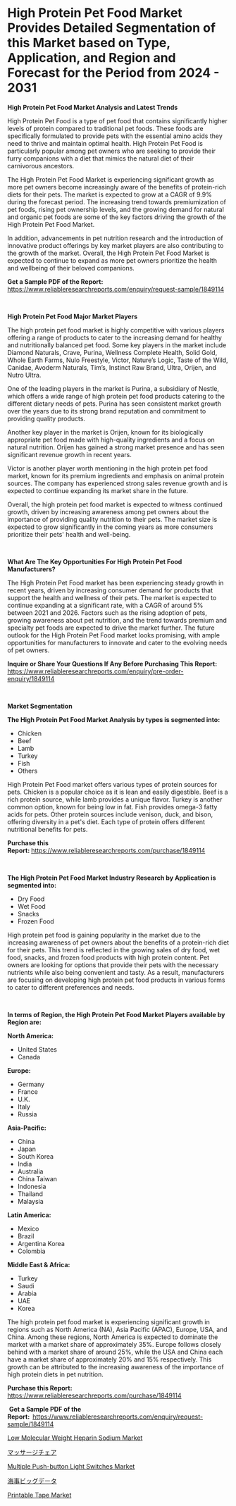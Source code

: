 <p><h1>High Protein Pet Food Market Provides Detailed Segmentation of this Market based on Type, Application, and Region and Forecast for the Period from 2024 - 2031</h1></p><p><strong>High Protein Pet Food Market Analysis and Latest Trends</strong></p>
<p><p>High Protein Pet Food is a type of pet food that contains significantly higher levels of protein compared to traditional pet foods. These foods are specifically formulated to provide pets with the essential amino acids they need to thrive and maintain optimal health. High Protein Pet Food is particularly popular among pet owners who are seeking to provide their furry companions with a diet that mimics the natural diet of their carnivorous ancestors.</p><p>The High Protein Pet Food Market is experiencing significant growth as more pet owners become increasingly aware of the benefits of protein-rich diets for their pets. The market is expected to grow at a CAGR of 9.9% during the forecast period. The increasing trend towards premiumization of pet foods, rising pet ownership levels, and the growing demand for natural and organic pet foods are some of the key factors driving the growth of the High Protein Pet Food Market.</p><p>In addition, advancements in pet nutrition research and the introduction of innovative product offerings by key market players are also contributing to the growth of the market. Overall, the High Protein Pet Food Market is expected to continue to expand as more pet owners prioritize the health and wellbeing of their beloved companions.</p></p>
<p><strong>Get a Sample PDF of the Report:&nbsp;</strong> <a href="https://www.reliableresearchreports.com/enquiry/request-sample/1849114">https://www.reliableresearchreports.com/enquiry/request-sample/1849114</a></p>
<p>&nbsp;</p>
<p><strong>High Protein Pet Food Major Market Players</strong></p>
<p><p>The high protein pet food market is highly competitive with various players offering a range of products to cater to the increasing demand for healthy and nutritionally balanced pet food. Some key players in the market include Diamond Naturals, Crave, Purina, Wellness Complete Health, Solid Gold, Whole Earth Farms, Nulo Freestyle, Victor, Nature’s Logic, Taste of the Wild, Canidae, Avoderm Naturals, Tim’s, Instinct Raw Brand, Ultra, Orijen, and Nutro Ultra.</p><p>One of the leading players in the market is Purina, a subsidiary of Nestle, which offers a wide range of high protein pet food products catering to the different dietary needs of pets. Purina has seen consistent market growth over the years due to its strong brand reputation and commitment to providing quality products.</p><p>Another key player in the market is Orijen, known for its biologically appropriate pet food made with high-quality ingredients and a focus on natural nutrition. Orijen has gained a strong market presence and has seen significant revenue growth in recent years.</p><p>Victor is another player worth mentioning in the high protein pet food market, known for its premium ingredients and emphasis on animal protein sources. The company has experienced strong sales revenue growth and is expected to continue expanding its market share in the future.</p><p>Overall, the high protein pet food market is expected to witness continued growth, driven by increasing awareness among pet owners about the importance of providing quality nutrition to their pets. The market size is expected to grow significantly in the coming years as more consumers prioritize their pets' health and well-being.</p></p>
<p>&nbsp;</p>
<p><strong>What Are The Key Opportunities For High Protein Pet Food Manufacturers?</strong></p>
<p><p>The High Protein Pet Food market has been experiencing steady growth in recent years, driven by increasing consumer demand for products that support the health and wellness of their pets. The market is expected to continue expanding at a significant rate, with a CAGR of around 5% between 2021 and 2026. Factors such as the rising adoption of pets, growing awareness about pet nutrition, and the trend towards premium and specialty pet foods are expected to drive the market further. The future outlook for the High Protein Pet Food market looks promising, with ample opportunities for manufacturers to innovate and cater to the evolving needs of pet owners.</p></p>
<p><strong>Inquire or Share Your Questions If Any Before Purchasing This Report:</strong> <a href="https://www.reliableresearchreports.com/enquiry/pre-order-enquiry/1849114">https://www.reliableresearchreports.com/enquiry/pre-order-enquiry/1849114</a></p>
<p>&nbsp;</p>
<p><strong>Market Segmentation</strong></p>
<p><strong>The High Protein Pet Food Market Analysis by types is segmented into:</strong></p>
<p><ul><li>Chicken</li><li>Beef</li><li>Lamb</li><li>Turkey</li><li>Fish</li><li>Others</li></ul></p>
<p><p>High Protein Pet Food market offers various types of protein sources for pets. Chicken is a popular choice as it is lean and easily digestible. Beef is a rich protein source, while lamb provides a unique flavor. Turkey is another common option, known for being low in fat. Fish provides omega-3 fatty acids for pets. Other protein sources include venison, duck, and bison, offering diversity in a pet's diet. Each type of protein offers different nutritional benefits for pets.</p></p>
<p><strong>Purchase this Report:&nbsp;</strong><a href="https://www.reliableresearchreports.com/purchase/1849114">https://www.reliableresearchreports.com/purchase/1849114</a></p>
<p>&nbsp;</p>
<p><strong>The High Protein Pet Food Market Industry Research by Application is segmented into:</strong></p>
<p><ul><li>Dry Food</li><li>Wet Food</li><li>Snacks</li><li>Frozen Food</li></ul></p>
<p><p>High protein pet food is gaining popularity in the market due to the increasing awareness of pet owners about the benefits of a protein-rich diet for their pets. This trend is reflected in the growing sales of dry food, wet food, snacks, and frozen food products with high protein content. Pet owners are looking for options that provide their pets with the necessary nutrients while also being convenient and tasty. As a result, manufacturers are focusing on developing high protein pet food products in various forms to cater to different preferences and needs.</p></p>
<p>&nbsp;</p>
<p><strong>In terms of Region, the High Protein Pet Food Market Players available by Region are:</strong></p>
<p>
    <p> <strong> North America: </strong>
        <ul>
            <li>United States</li>
            <li>Canada</li>
        </ul>
        </p> 
    <p> <strong> Europe: </strong>
        <ul>
            <li>Germany</li>
            <li>France</li>
            <li>U.K.</li>
            <li>Italy</li>
            <li>Russia</li>
        </ul>
        </p> 
    <p> <strong> Asia-Pacific: </strong>
        <ul>
            <li>China</li>
            <li>Japan</li>
            <li>South Korea</li>
            <li>India</li>
            <li>Australia</li>
            <li>China Taiwan</li>
            <li>Indonesia</li>
            <li>Thailand</li>
            <li>Malaysia</li>
        </ul>
        </p> 
    <p> <strong> Latin America: </strong>
        <ul>
            <li>Mexico</li>
            <li>Brazil</li>
            <li>Argentina Korea</li>
            <li>Colombia</li>
        </ul>
        </p> 
    <p> <strong> Middle East & Africa: </strong>
        <ul>
            <li>Turkey</li>
            <li>Saudi</li>
            <li>Arabia</li>
            <li>UAE</li>
            <li>Korea</li>
        </ul>
    </p>
    </p>
<p><p>The high protein pet food market is experiencing significant growth in regions such as North America (NA), Asia Pacific (APAC), Europe, USA, and China. Among these regions, North America is expected to dominate the market with a market share of approximately 35%. Europe follows closely behind with a market share of around 25%, while the USA and China each have a market share of approximately 20% and 15% respectively. This growth can be attributed to the increasing awareness of the importance of high protein diets in pet nutrition.</p></p>
<p><strong>Purchase this Report: </strong><a href="https://www.reliableresearchreports.com/purchase/1849114">https://www.reliableresearchreports.com/purchase/1849114</a></p>
<p>&nbsp;<strong>Get a Sample PDF of the Report:&nbsp;&nbsp;</strong><a href="https://www.reliableresearchreports.com/enquiry/request-sample/1849114">https://www.reliableresearchreports.com/enquiry/request-sample/1849114</a></p>
<p><strong></strong></p>
<p><p><a href="https://issuu.com/reportprime-2/docs/low-molecular-weight-heparin-sodium-market-size-20">Low Molecular Weight Heparin Sodium Market</a></p><p><a href="https://github.com/vtbvgl20191192/Market-Research-Report-List-1/blob/main/70494615887.md">マッサージチェア</a></p><p><a href="https://issuu.com/reportprime-2/docs/multiple-push-button-light-switches-market-size-20">Multiple Push-button Light Switches Market</a></p><p><a href="https://github.com/avwofrml53535/Market-Research-Report-List-1/blob/main/86200245886.md">海事ビッグデータ</a></p><p><a href="https://github.com/mbisetmhermsr/Market-Research-Report-List-1/blob/main/printable-tape-market.md">Printable Tape Market</a></p></p>